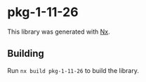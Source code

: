 # pkg-1-11-26

This library was generated with [Nx](https://nx.dev).

## Building

Run `nx build pkg-1-11-26` to build the library.
